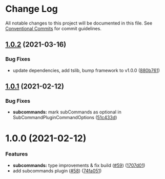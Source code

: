 # Change Log

All notable changes to this project will be documented in this file.
See [Conventional Commits](https://conventionalcommits.org) for commit guidelines.

## [1.0.2](https://github.com/sapphire-project/plugins/compare/@sapphire/plugin-subcommands@1.0.1...@sapphire/plugin-subcommands@1.0.2) (2021-03-16)

### Bug Fixes

-   update dependencies, add tslib, bump framework to v1.0.0 ([880b761](https://github.com/sapphire-project/plugins/commit/880b7614d857f23fcbcd351e69795c451a95f49c))

## [1.0.1](https://github.com/sapphire-project/plugins/compare/@sapphire/plugin-subcommands@1.0.0...@sapphire/plugin-subcommands@1.0.1) (2021-02-12)

### Bug Fixes

-   **subcommands:** mark subCommands as optional in SubCommandPluginCommandOptions ([51c433d](https://github.com/sapphire-project/plugins/commit/51c433d963e1cdcb797eddef8dbd4ad3e634ec05))

# 1.0.0 (2021-02-12)

### Features

-   **subcommands:** type improvements & fix build ([#59](https://github.com/sapphire-project/plugins/issues/59)) ([1707d01](https://github.com/sapphire-project/plugins/commit/1707d013d06ae109ddcba83ead9e936a17ba56eb))
-   add subcommands plugin ([#58](https://github.com/sapphire-project/plugins/issues/58)) ([74fa051](https://github.com/sapphire-project/plugins/commit/74fa05151a5267927ec1c792b9fd0b88a078c6fd))
